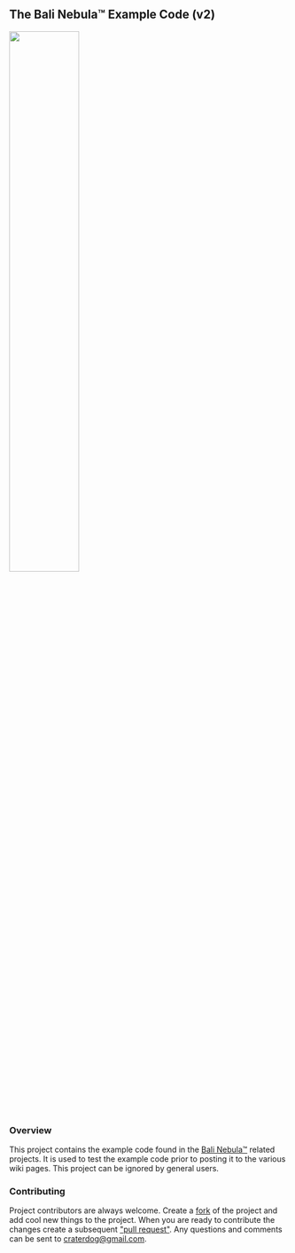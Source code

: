 ## The Bali Nebula™ Example Code (v2)
<img src="https://craterdog.com/images/CraterDogLogo.png" width="50%">

### Overview
This project contains the example code found in the [Bali Nebula™](https://github.com/craterdog-bali)
related projects. It is used to test the example code prior to posting it to the various wiki
pages. This project can be ignored by general users.

### Contributing
Project contributors are always welcome. Create a
[fork](https://github.com/craterdog-bali/js-bali-example-code) of the project and add cool
new things to the project. When you are ready to contribute the changes create a subsequent
["pull request"](https://help.github.com/articles/about-pull-requests/). Any questions and
comments can be sent to [craterdog@gmail.com](mailto:craterdog@gmail.com).

